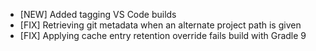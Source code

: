 - [NEW] Added tagging VS Code builds
- [FIX] Retrieving git metadata when an alternate project path is given
- [FIX] Applying cache entry retention override fails build with Gradle 9
